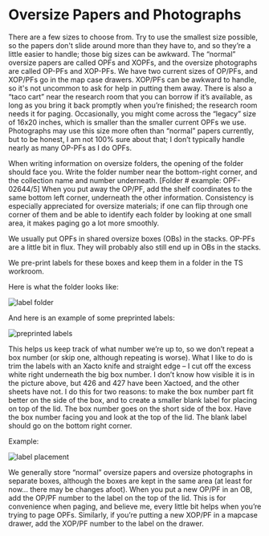 # Oversize Papers and Photographs

There are a few sizes to choose from.  Try to use the smallest size possible, so the papers don't slide around more than they have to, and so they’re a little easier to handle; those big sizes can be awkward.  The “normal” oversize papers are called OPFs and XOPFs, and the oversize photographs are called OP-PFs and XOP-PFs.  We have two current sizes of OP/PFs, and XOP/PFs go in the map case drawers.  XOP/PFs can be awkward to handle, so it's not uncommon to ask for help in putting them away.  There is also a “taco cart” near the research room that you can borrow if it’s available, as long as you bring it back promptly when you’re finished; the research room needs it for paging.  Occasionally, you might come across the “legacy” size of 16x20 inches, which is smaller than the smaller current OPFs we use.  Photographs may use this size more often than “normal” papers currently, but to be honest, I am not 100% sure about that; I don’t typically handle nearly as many OP-PFs as I do OPFs. 

When writing information on oversize folders, the opening of the folder should face you.  Write the folder number near the  bottom-right corner, and the collection name and number underneath.  [Folder # example:  OPF-02644/5]  When you put away the OP/PF, add the shelf coordinates to the same bottom left corner, underneath the other information.  Consistency is especially appreciated for oversize materials; if one can flip through one corner of them and be able to identify each folder by looking at one small area, it makes paging go a lot more smoothly. 

We usually put OPFs in shared oversize boxes (OBs) in the stacks.  OP-PFs are a little bit in flux.  They will probably also still end up in OBs in the stacks. 

We pre-print labels for these boxes and keep them in a folder in the TS workroom. 

Here is what the folder looks like:

![label folder](https://user-images.githubusercontent.com/58087302/80027382-acb76780-84b1-11ea-9b8c-5a1f957d9d21.jpeg)

And here is an example of some preprinted labels: 

![preprinted labels](https://user-images.githubusercontent.com/58087302/80027496-dc666f80-84b1-11ea-8549-3d654a4a529e.jpeg)

This helps us keep track of what number we’re up to, so we don’t repeat a box number (or skip one, although repeating is worse).  What I like to do is trim the labels with an Xacto knife and straight edge – I cut off the excess white right underneath the big box number.  I don’t know how visible it is in the picture above, but 426 and 427 have been Xactoed, and the other sheets have not.  I do this for two reasons: to make the box number part fit better on the side of the box, and to create a smaller blank label for placing on top of the lid.  The box number goes on the short side of the box.  Have the box number facing you and look at the top of the lid.  The blank label should go on the bottom right corner. 

Example: 

![label placement](https://user-images.githubusercontent.com/58087302/80027583-fa33d480-84b1-11ea-864a-20477cf48937.jpeg)

We generally store “normal” oversize papers and oversize photographs in separate boxes, although the boxes are kept in the same area (at least for now... there may be changes afoot).  When you put a new OP/PF in an OB, add the OP/PF number to the label on the top of the lid.  This is for convenience when paging, and believe me, every little bit helps when you’re trying to page OPFs.  Similarly, if you’re putting a new XOP/PF in a mapcase drawer, add the XOP/PF number to the label on the drawer. 
